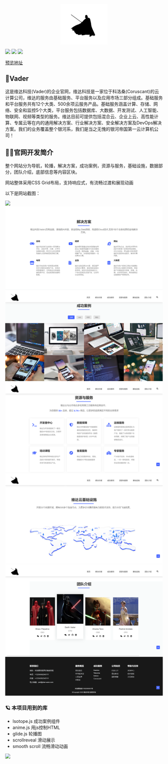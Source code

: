 <div  align="center">    
    <img src="./images/darth-vader.png" width ="30%"  align="center"/>
</div>

![](https://img.shields.io/badge/language-html-red.svg)  ![](https://img.shields.io/badge/language-css-blue.svg)  ![](https://img.shields.io/badge/language-javascript-yellow.svg)  

[预览地址](http://vader.lishengyu.xyz/)

## 🌌Vader

这是维达科技(Vader)的企业官网，维达科技是一家位于科洛桑(Coruscant)的云计算公司，维达的服务由基础服务、平台服务以及应用市场三部分组成。基础服务和平台服务共有12个大类、500余项云服务产品。基础服务涵盖计算、存储、网络、安全和监控5个大类，平台服务包括数据库、大数据、开发测试、人工智能、物联网、视频等类型的服务。维达目前可提供包括混合云、企业上云、高性能计算、专属云等在内的通用解决方案、行业解决方案、安全解决方案及DevOps解决方案。我们的业务覆盖整个银河系，我们是当之无愧的银河帝国第一云计算机公司！

## 🐱‍💻官网开发简介

整个网站分为导航，轮播，解决方案，成功案例，资源与服务，基础设施，数据部分，团队介绍，底部信息等内容区块。

网站整体采用CSS Grid布局，支持响应式，有流畅过渡和展现动画

以下是网站截图：

![](images/1.png)
![](images/2.png)
![](images/3.png)
![](images/4.png)
![](images/5.png)
![](images/6.png)
![](images/7.png)



### 🪐 本项目用到的库
- lsotope.js 成功案例组件
- anime.js 用js控制HTML
- glide.js 轮播图
- scrollreveal 滑动展示
- smooth scroll 流畅滑动动画

![](https://fontmeme.com/permalink/200413/e908ed3e184539c90070d0ff2abb12d8.png)
